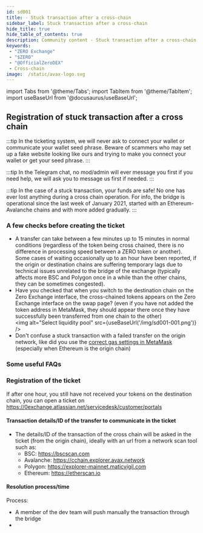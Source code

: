 ```yaml
---
id: sd001
title: - Stuck transaction after a cross-chain
sidebar_label: Stuck transaction after a cross-chain
hide_title: true
hide_table_of_contents: true
description: Community content - Stuck transaction after a cross-chain
keywords:
 - "ZERO Exchange"
 - "$ZERO"
 - "@OfficialZeroDEX"
 - Cross-chain
image:  /static/avax-logo.svg
---
```


import Tabs from '@theme/Tabs';
import TabItem from '@theme/TabItem';
import useBaseUrl from '@docusaurus/useBaseUrl';


## Registration of stuck transaction after a cross chain

:::tip
In the ticketing system, we will never ask to connect your wallet or communicate your wallet seed phrase.  Beware of scammers who may set up a fake website looking like ours and trying to make you connect your wallet or get your seed phrase.
:::

:::tip
In the Telegram chat, no mod/admin will ever message you first if you need help, we will ask you to message us first if needed. 
:::

:::tip
In the case of a stuck transaction, your funds are safe!  No one has ever lost anything during a cross chain operation.  For info, the bridge is operational since the last week of January 2021, started with an Ethereum-Avalanche chains and with more added gradually.
:::


### A few checks before creating the ticket
* A transfer can take between a few minutes up to 15 minutes in normal conditions (regardless of the token being cross chained, there is no difference in processing speed between a ZERO token or another).  Some cases of waiting occasionally up to an hour have been reported, if the origin or destination chains are suffering temporary lags due to technical issues unrelated to the bridge of the exchange (typically affects more BSC and Polygon once in a while than the other chains, they can be sometimes congested).
* Have you checked that when you switch to the destination chain on the Zero Exchange interface, the cross-chained tokens appears on the Zero Exchange interface on the swap page? (even if you have not added the token address in MetaMask, they should appear there once they have successfully been transferred from one chain to the other)  
<img alt="Select liquidity pool" src={useBaseUrl('/img/sd001-001.png')} />
* Don't confuse a stuck transaction with a failed transfer on the origin network, like did you use the [correct gas settings in MetaMask]() (especially when Ethereum is the origin chain)

### Some useful FAQs



### Registration of the ticket
If after one hour, you still have not received your tokens on the destination chain, you can open a ticket on https://0exchange.atlassian.net/servicedesk/customer/portals

#### Transaction details/ID of the transfer to communicate in the ticket
* The details/ID of the transaction of the cross chain will be asked in the ticket (from the origin chain), ideally with an url from a network scan tool such as:
  * BSC: https://bscscan.com
  * Avalanche: https://cchain.explorer.avax.network
  * Polygon: https://explorer-mainnet.maticvigil.com
  * Ethereum: https://etherscan.io

#### Resolution process/time
Process:
* A member of the dev team will push manually the transaction through the bridge
* 
